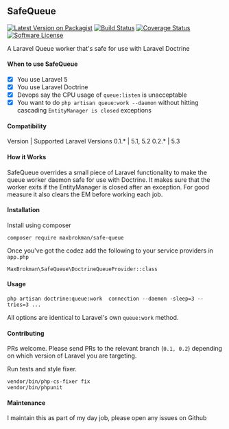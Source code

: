## SafeQueue

[![Latest Version on Packagist](https://img.shields.io/packagist/v/maxbrokman/safe-queue.svg)](https://packagist.org/packages/maxbrokman/safe-queue)
[![Build Status](https://travis-ci.org/maxbrokman/SafeQueue.svg?branch=0.1)](https://travis-ci.org/maxbrokman/SafeQueue)
[![Coverage Status](https://coveralls.io/repos/github/maxbrokman/SafeQueue/badge.svg?branch=0.1)](https://coveralls.io/github/maxbrokman/SafeQueue?branch=0.2)
[![Software License](https://img.shields.io/badge/license-MIT-brightgreen.svg)](LICENSE)

A Laravel Queue worker that's safe for use with Laravel Doctrine

#### When to use SafeQueue

- [x] You use Laravel 5
- [x] You use Laravel Doctrine
- [x] Devops say the CPU usage of `queue:listen` is unacceptable
- [x] You want to do `php artisan queue:work --daemon` without hitting cascading `EntityManager is closed` exceptions

#### Compatibility

Version | Supported Laravel Versions
0.1.* | 5.1, 5.2
0.2.* | 5.3

#### How it Works

SafeQueue overrides a small piece of Laravel functionality to make the queue worker daemon safe for use with Doctrine.
It makes sure that the worker exits if the EntityManager is closed after an exception. For good measure it also clears the EM
before working each job.

#### Installation

Install using composer

```
composer require maxbrokman/safe-queue
```

Once you've got the codez add the following to your service providers in `app.php`

```
MaxBrokman\SafeQueue\DoctrineQueueProvider::class
```

#### Usage

```
php artisan doctrine:queue:work  connection --daemon -sleep=3 --tries=3 ...
```

All options are identical to Laravel's own `queue:work` method.

#### Contributing

PRs welcome. Please send PRs to the relevant branch (`0.1, 0.2`) depending on which version of Laravel you are targeting.

Run tests and style fixer.

```
vendor/bin/php-cs-fixer fix
vendor/bin/phpunit
```

#### Maintenance

I maintain this as part of my day job, please open any issues on Github
